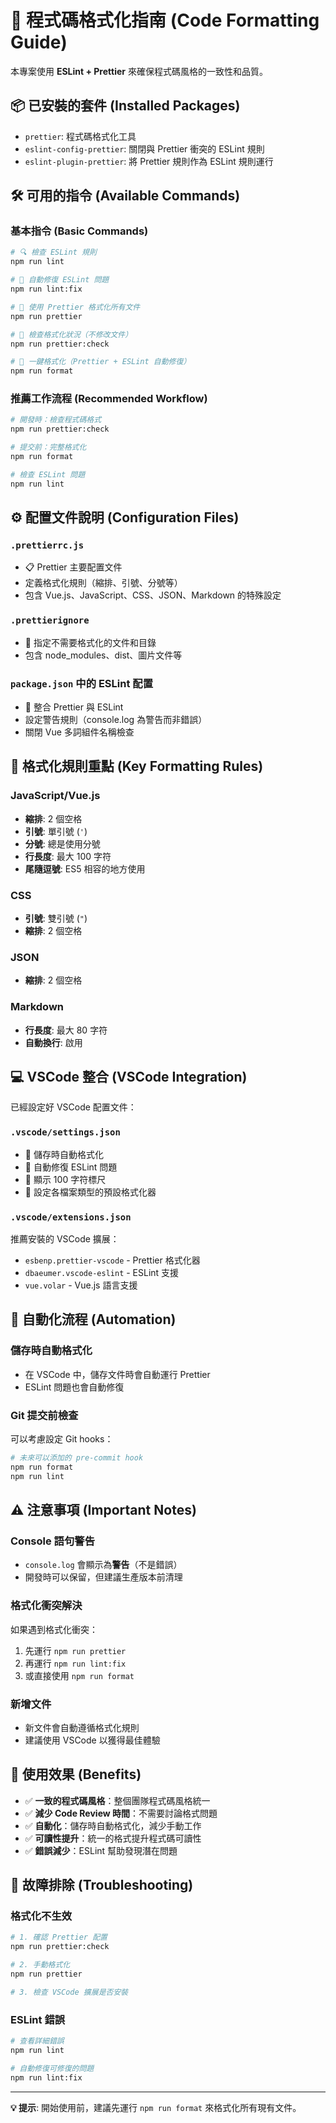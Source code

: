 # 🎨 程式碼格式化指南 (Code Formatting Guide)

本專案使用 **ESLint + Prettier** 來確保程式碼風格的一致性和品質。

## 📦 已安裝的套件 (Installed Packages)

- `prettier`: 程式碼格式化工具
- `eslint-config-prettier`: 關閉與 Prettier 衝突的 ESLint 規則
- `eslint-plugin-prettier`: 將 Prettier 規則作為 ESLint 規則運行

## 🛠️ 可用的指令 (Available Commands)

### 基本指令 (Basic Commands)

```bash
# 🔍 檢查 ESLint 規則
npm run lint

# 🔧 自動修復 ESLint 問題
npm run lint:fix

# 🎨 使用 Prettier 格式化所有文件
npm run prettier

# 👀 檢查格式化狀況（不修改文件）
npm run prettier:check

# 🚀 一鍵格式化（Prettier + ESLint 自動修復）
npm run format
```

### 推薦工作流程 (Recommended Workflow)

```bash
# 開發時：檢查程式碼格式
npm run prettier:check

# 提交前：完整格式化
npm run format

# 檢查 ESLint 問題
npm run lint
```

## ⚙️ 配置文件說明 (Configuration Files)

### `.prettierrc.js`

- 📋 Prettier 主要配置文件
- 定義格式化規則（縮排、引號、分號等）
- 包含 Vue.js、JavaScript、CSS、JSON、Markdown 的特殊設定

### `.prettierignore`

- 🚫 指定不需要格式化的文件和目錄
- 包含 node_modules、dist、圖片文件等

### `package.json` 中的 ESLint 配置

- 📏 整合 Prettier 與 ESLint
- 設定警告規則（console.log 為警告而非錯誤）
- 關閉 Vue 多詞組件名稱檢查

## 🎯 格式化規則重點 (Key Formatting Rules)

### JavaScript/Vue.js

- **縮排**: 2 個空格
- **引號**: 單引號 (`'`)
- **分號**: 總是使用分號
- **行長度**: 最大 100 字符
- **尾隨逗號**: ES5 相容的地方使用

### CSS

- **引號**: 雙引號 (`"`)
- **縮排**: 2 個空格

### JSON

- **縮排**: 2 個空格

### Markdown

- **行長度**: 最大 80 字符
- **自動換行**: 啟用

## 💻 VSCode 整合 (VSCode Integration)

已經設定好 VSCode 配置文件：

### `.vscode/settings.json`

- 💾 儲存時自動格式化
- 🔧 自動修復 ESLint 問題
- 📏 顯示 100 字符標尺
- 🎯 設定各檔案類型的預設格式化器

### `.vscode/extensions.json`

推薦安裝的 VSCode 擴展：

- `esbenp.prettier-vscode` - Prettier 格式化器
- `dbaeumer.vscode-eslint` - ESLint 支援
- `vue.volar` - Vue.js 語言支援

## 🔄 自動化流程 (Automation)

### 儲存時自動格式化

- 在 VSCode 中，儲存文件時會自動運行 Prettier
- ESLint 問題也會自動修復

### Git 提交前檢查

可以考慮設定 Git hooks：

```bash
# 未來可以添加的 pre-commit hook
npm run format
npm run lint
```

## ⚠️ 注意事項 (Important Notes)

### Console 語句警告

- `console.log` 會顯示為**警告**（不是錯誤）
- 開發時可以保留，但建議生產版本前清理

### 格式化衝突解決

如果遇到格式化衝突：

1. 先運行 `npm run prettier`
2. 再運行 `npm run lint:fix`
3. 或直接使用 `npm run format`

### 新增文件

- 新文件會自動遵循格式化規則
- 建議使用 VSCode 以獲得最佳體驗

## 🎉 使用效果 (Benefits)

- ✅ **一致的程式碼風格**：整個團隊程式碼風格統一
- ✅ **減少 Code Review 時間**：不需要討論格式問題
- ✅ **自動化**：儲存時自動格式化，減少手動工作
- ✅ **可讀性提升**：統一的格式提升程式碼可讀性
- ✅ **錯誤減少**：ESLint 幫助發現潛在問題

## 🔧 故障排除 (Troubleshooting)

### 格式化不生效

```bash
# 1. 確認 Prettier 配置
npm run prettier:check

# 2. 手動格式化
npm run prettier

# 3. 檢查 VSCode 擴展是否安裝
```

### ESLint 錯誤

```bash
# 查看詳細錯誤
npm run lint

# 自動修復可修復的問題
npm run lint:fix
```

---

**💡 提示**: 開始使用前，建議先運行 `npm run format` 來格式化所有現有文件。
